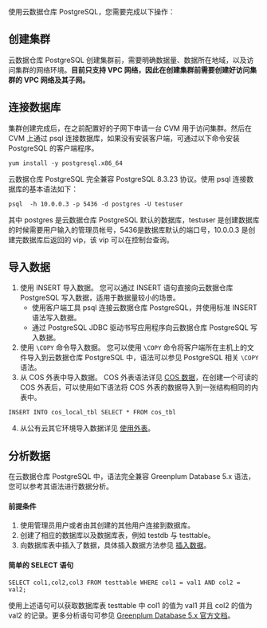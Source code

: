 使用云数据仓库 PostgreSQL，您需要完成以下操作：

## 创建集群
云数据仓库 PostgreSQL 创建集群前，需要明确数据量、数据所在地域，以及访问集群的网络环境。**目前只支持 VPC 网络，因此在创建集群前需要创建好访问集群的 VPC 网络及其子网。**

## 连接数据库

集群创建完成后，在之前配置好的子网下申请一台 CVM 用于访问集群。然后在 CVM 上通过 psql 连接数据库，如果没有安装客户端，可通过以下命令安装 PostgreSQL 的客户端程序。
```
yum install -y postgresql.x86_64
```
云数据仓库 PostgreSQL 完全兼容 PostgreSQL 8.3.23 协议。使用 psql 连接数据库的基本语法如下：
```
psql  -h 10.0.0.3 -p 5436 -d postgres -U testuser
```

其中 postgres 是云数据仓库 PostgreSQL 默认的数据库，testuser 是创建数据库的时候需要用户输入的管理员帐号，5436是数据库默认的端口号，10.0.0.3 是创建完数据库后返回的 vip，该 vip 可以在控制台查询。

## 导入数据
1. 使用 INSERT 导入数据。
您可以通过 INSERT 语句直接向云数据仓库 PostgreSQL 写入数据，适用于数据量较小的场景。
   - 使用客户端工具 psql 连接云数据仓库 PostgreSQL，并使用标准 INSERT 语法写入数据。
   - 通过 PostgreSQL JDBC 驱动书写应用程序向云数据仓库 PostgreSQL 写入数据。 
2. 使用 `\COPY` 命令导入数据。
   您可以使用 `\COPY` 命令将客户端所在主机上的文件导入到云数据仓库 PostgreSQL 中，语法可以参见 PostgreSQL 相关 `\COPY` 语法。
3. 从 COS 外表中导入数据。
COS 外表语法详见 [COS 数据](https://cloud.tencent.com/document/product/878/34875)，在创建一个可读的 COS 外表后，可以使用如下语法将 COS 外表的数据导入到一张结构相同的内表中。
```
INSERT INTO cos_local_tbl SELECT * FROM cos_tbl
```
4. 从公有云其它环境导入数据详见 [使用外表](https://cloud.tencent.com/document/product/878/20068)。

## 分析数据
在云数据仓库 PostgreSQL 中，语法完全兼容 Greenplum Database 5.x 语法，您可以参考其语法进行数据分析。

#### 前提条件
1. 使用管理员用户或者由其创建的其他用户连接到数据库。
2. 创建了相应的数据库以及数据库表，例如 testdb 与 testtable。
3. 向数据库表中插入了数据，具体插入数据方法参见 [插入数据](https://cloud.tencent.com/document/product/878/20071)。

#### 简单的 SELECT 语句
```
SELECT col1,col2,col3 FROM testtable WHERE col1 = val1 AND col2 = val2;
```
使用上述语句可以获取数据库表 testtable 中 col1 的值为 val1 并且 col2 的值为 val2 的记录。更多分析语句可参见 [Greenplum Database 5.x 官方文档](https://gpdb.docs.pivotal.io/500/ref_guide/ref_guide.html)。

